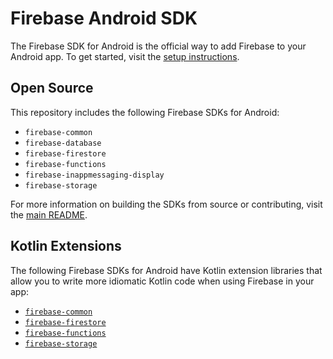 # Firebase Android SDK

The Firebase SDK for Android is the official way to add Firebase to your
Android app. To get started, visit the [setup instructions][android-setup].

## Open Source

This repository includes the following Firebase SDKs for Android:

  * `firebase-common`
  * `firebase-database`
  * `firebase-firestore`
  * `firebase-functions`
  * `firebase-inappmessaging-display`
  * `firebase-storage`

For more information on building the SDKs from source or contributing,
visit the [main README][main-readme].

## Kotlin Extensions

The following Firebase SDKs for Android have Kotlin extension libraries
that allow you to write more idiomatic Kotlin code when using Firebase
in your app:

  * [`firebase-common`](ktx/common.md)
  * [`firebase-firestore`](ktx/firestore.md)
  * [`firebase-functions`](ktx/functions.md)
  * [`firebase-storage`](ktx/storage.md)

[android-setup]: https://firebase.google.com/docs/android/setup
[main-readme]: https://github.com/firebase/firebase-android-sdk/blob/master/README.md